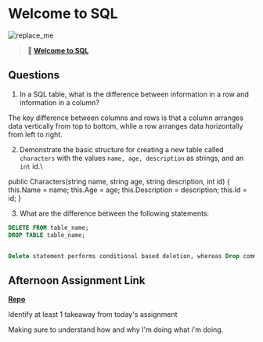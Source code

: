 # Welcome to SQL

![replace_me](https://codeworks.blob.core.windows.net/public/assets/img/illustrations/placeholder.svg)

> **📖 [Welcome to SQL](https://codeworksacademy.com/fs-student-guide/resources/wk11/01-MySQL-GettingStarted)**

## Questions

1. In a SQL table, what is the difference between information in a row and information in a column?

The key difference between columns and rows is that a column arranges data vertically from top to bottom, while a row arranges data horizontally from left to right.

2. Demonstrate the basic structure for creating a new table called `characters` with the values `name, age, description` as strings, and an `int` id.\\

public Characters(string name, string age, string description, int id)
{
  this.Name = name;
  this.Age = age;
  this.Description = description;
  this.Id = id;
}

3. What are the difference between the following statements: 
```sql
DELETE FROM table_name;
DROP TABLE table_name;


Delete statement performs conditional based deletion, whereas Drop command deletes entire records in the table. Delete statement removes only the rows in the table and it preserves the table structure as same, and Drop command removes all the data in the table and the table structure.
```

## Afternoon Assignment Link

**[Repo](https://github.com/Miles-Collins/https://github.com/Miles-Collins/AllSpice/tree/main/Wednesday)**

Identify at least 1 takeaway from today's assignment

Making sure to understand how and why I'm doing what i'm doing.
